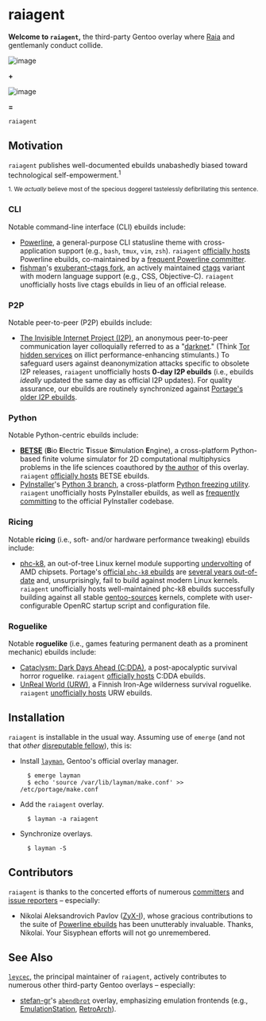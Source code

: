 raiagent
===========

**Welcome to `raiagent`,** the third-party Gentoo overlay where [Raia](https://en.wikipedia.org/wiki/Raja_%28genus%29) and gentlemanly conduct collide.

![image](https://cloud.githubusercontent.com/assets/217028/7741975/ce3e814a-ff55-11e4-84d9-7fe8f2fab2f0.png)

**+**

![image](https://cloud.githubusercontent.com/assets/217028/7742504/0d4c7394-ff5e-11e4-9352-9a30362fb37c.png)

**=**

`raiagent`

## Motivation

`raiagent` publishes well-documented ebuilds unabashedly biased toward technological self-empowerment.<sup>1</sup>

<sup>1. We *actually* believe most of the specious doggerel tastelessly defibrillating this sentence.</sup>

### CLI

Notable command-line interface (CLI) ebuilds include:

* [Powerline](https://github.com/powerline/powerline), a general-purpose CLI statusline theme with cross-application support (e.g., `bash`, `tmux`, `vim`, `zsh`). `raiagent` [officially hosts](https://powerline.readthedocs.org/en/latest/installation/linux.html) Powerline ebuilds, co-maintained by a [frequent Powerline committer](https://github.com/ZyX-I).
* [fishman](https://github.com/fishman)'s [exuberant-ctags fork](https://github.com/fishman/ctags), an actively maintained [ctags](https://en.wikipedia.org/wiki/Ctags) variant with modern language support (e.g., CSS, Objective-C). `raiagent` unofficially hosts live ctags ebuilds in lieu of an official release.

### P2P

Notable peer-to-peer (P2P) ebuilds include:

* [The Invisible Internet Project (I2P)](https://geti2p.net), an anonymous peer-to-peer communication layer colloquially referred to as a "[darknet](https://en.wikipedia.org/wiki/Darknet_\(networking\))." (Think [Tor hidden services](https://en.wikipedia.org/wiki/List_of_Tor_hidden_services) on illict performance-enhancing stimulants.) To safeguard users against deanonymization attacks specific to obsolete I2P releases, `raiagent` unofficially hosts **0-day I2P ebuilds** (i.e., ebuilds *ideally* updated the same day as official I2P updates). For quality assurance, our ebuilds are routinely synchronized against [Portage's older I2P ebuilds](https://packages.gentoo.org/package/net-p2p/i2p). 

### Python

Notable Python-centric ebuilds include:

* **[BETSE](https://gitlab.com/betse/betse)** (**B**io **E**lectric **T**issue **S**imulation **E**ngine), a cross-platform Python-based finite volume simulator for 2D computational multiphysics problems in the life sciences coauthored by [the author](https://github.com/leycec) of this overlay. `raiagent` [officially hosts](https://gitlab.com/betse/betse/blob/master/doc/md/INSTALL.md) BETSE ebuilds.
* [PyInstaller](https://github.com/pyinstaller/pyinstaller)'s [Python 3 branch](https://github.com/pyinstaller/pyinstaller/tree/python3), a cross-platform [Python freezing utility](http://docs.python-guide.org/en/latest/shipping/freezing). `raiagent` unofficially hosts PyInstaller ebuilds, as well as [frequently committing]((https://github.com/leycec/pyinstaller)) to the official PyInstaller codebase.

### Ricing

Notable **ricing** (i.e., soft- and/or hardware performance tweaking) ebuilds include:

* [phc-k8](http://www.linux-phc.org/forum/viewtopic.php?f=13&t=2), an out-of-tree Linux kernel module supporting [undervolting](https://en.wikipedia.org/wiki/Dynamic_voltage_scaling) of AMD chipsets. Portage's [official `phc-k8` ebuilds](https://sources.gentoo.org/cgi-bin/viewvc.cgi/gentoo-x86/sys-power/phc-k8/) are [several years out-of-date](https://sources.gentoo.org/cgi-bin/viewvc.cgi/gentoo-x86/sys-power/phc-k8/ChangeLog?view=markup) and, unsurprisingly, fail to build against modern Linux kernels. `raiagent` unofficially hosts well-maintained phc-k8 ebuilds successfully building against all stable [gentoo-sources](https://wiki.gentoo.org/wiki/Kernel/Overview#General_purpose:_gentoo-sources) kernels, complete with user-configurable OpenRC startup script and configuration file.

### Roguelike

Notable **roguelike** (i.e., games featuring permanent death as a prominent mechanic) ebuilds include:

* [Cataclysm: Dark Days Ahead (C:DDA)](http://en.cataclysmdda.com), a post-apocalyptic survival horror roguelike. `raiagent` [officially hosts](http://www.wiki.cataclysmdda.com/index.php?title=How_to_compile#Gentoo) C:DDA ebuilds.
* [UnReal World (URW)](http://www.unrealworld.fi), a Finnish Iron-Age wilderness survival roguelike. `raiagent` [unofficially hosts](http://z3.invisionfree.com/UrW_forum/index.php?showtopic=3551) URW ebuilds.

## Installation

`raiagent` is installable in the usual way. Assuming use of `emerge` (and not
that *other* [disreputable fellow](http://paludis.exherbo.org)), this is:

* Install [`layman`](https://wiki.gentoo.org/wiki/Layman), Gentoo's official
  overlay manager.

        $ emerge layman
        $ echo 'source /var/lib/layman/make.conf' >> /etc/portage/make.conf

* Add the `raiagent` overlay.

        $ layman -a raiagent

* Synchronize overlays.

        $ layman -S

## Contributors

`raiagent` is thanks to the concerted efforts of numerous
[committers](https://github.com/leycec/raiagent/graphs/contributors) and
[issue reporters](https://github.com/leycec/raiagent/issues) – especially:

* Nikolai Aleksandrovich Pavlov ([ZyX-I](https://github.com/ZyX-I)), whose
  gracious contributions to the suite of [Powerline ebuilds](https://github.com/leycec/raiagent/tree/master/app-misc) has been unutterably invaluable. Thanks,
  Nikolai. Your Sisyphean efforts will not go unremembered.

## See Also

[`leycec`](https://github.com/leycec), the principal maintainer of `raiagent`,
actively contributes to numerous other third-party Gentoo overlays – especially:

* [stefan-gr](https://github.com/stefan-gr)'s
  [`abendbrot`](https://github.com/stefan-gr/abendbrot) overlay, emphasizing
  emulation frontends (e.g., [EmulationStation](http://www.emulationstation.org),
  [RetroArch](http://www.libretro.com)).
